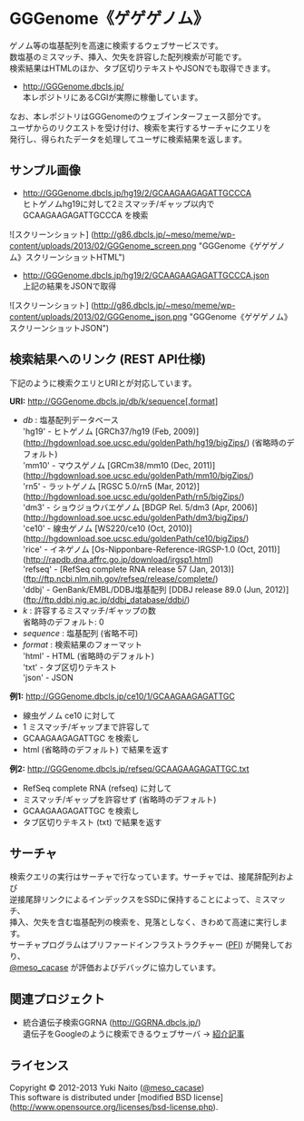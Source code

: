 GGGenome《ゲゲゲノム》
======================

ゲノム等の塩基配列を高速に検索するウェブサービスです。  
数塩基のミスマッチ、挿入、欠失を許容した配列検索が可能です。  
検索結果はHTMLのほか、タブ区切りテキストやJSONでも取得できます。

+ http://GGGenome.dbcls.jp/  
  本レポジトリにあるCGIが実際に稼働しています。

なお、本レポジトリはGGGenomeのウェブインターフェース部分です。  
ユーザからのリクエストを受け付け、検索を実行するサーチャにクエリを  
発行し、得られたデータを処理してユーザに検索結果を返します。


サンプル画像
-----

+ http://GGGenome.dbcls.jp/hg19/2/GCAAGAAGAGATTGCCCA  
  ヒトゲノムhg19に対して2ミスマッチ/ギャップ以内で GCAAGAAGAGATTGCCCA を検索

![スクリーンショット]
(http://g86.dbcls.jp/~meso/meme/wp-content/uploads/2013/02/GGGenome_screen.png
"GGGenome《ゲゲゲノム》スクリーンショットHTML")

+ http://GGGenome.dbcls.jp/hg19/2/GCAAGAAGAGATTGCCCA.json  
  上記の結果をJSONで取得

![スクリーンショット]
(http://g86.dbcls.jp/~meso/meme/wp-content/uploads/2013/02/GGGenome_json.png
"GGGenome《ゲゲゲノム》スクリーンショットJSON")


検索結果へのリンク (REST API仕様)
------

下記のように検索クエリとURIとが対応しています。

**URI:** http://GGGenome.dbcls.jp/db/k/sequence[.format]

+ *db* : 塩基配列データベース  
  'hg19' - ヒトゲノム [GRCh37/hg19 (Feb, 2009)]
           (http://hgdownload.soe.ucsc.edu/goldenPath/hg19/bigZips/)
           (省略時のデフォルト)  
  'mm10' - マウスゲノム [GRCm38/mm10 (Dec, 2011)]
           (http://hgdownload.soe.ucsc.edu/goldenPath/mm10/bigZips/)  
  'rn5'  - ラットゲノム [RGSC 5.0/rn5 (Mar, 2012)]  
           (http://hgdownload.soe.ucsc.edu/goldenPath/rn5/bigZips/)  
  'dm3'  - ショウジョウバエゲノム [BDGP Rel. 5/dm3 (Apr, 2006)]  
           (http://hgdownload.soe.ucsc.edu/goldenPath/dm3/bigZips/)  
  'ce10' - 線虫ゲノム [WS220/ce10 (Oct, 2010)]  
           (http://hgdownload.soe.ucsc.edu/goldenPath/ce10/bigZips/)  
  'rice' - イネゲノム [Os-Nipponbare-Reference-IRGSP-1.0 (Oct, 2011)]  
           (http://rapdb.dna.affrc.go.jp/download/irgsp1.html)  
  'refseq' - [RefSeq complete RNA release 57 (Jan, 2013)]  
           (ftp://ftp.ncbi.nlm.nih.gov/refseq/release/complete/)  
  'ddbj' - GenBank/EMBL/DDBJ塩基配列 [DDBJ release 89.0 (Jun, 2012)]  
           (ftp://ftp.ddbj.nig.ac.jp/ddbj_database/ddbj/)  
+ *k* : 許容するミスマッチ/ギャップの数  
  省略時のデフォルト: 0
+ *sequence* : 塩基配列 (省略不可)
+ *format* : 検索結果のフォーマット  
  'html' - HTML (省略時のデフォルト)  
  'txt' - タブ区切りテキスト  
  'json' - JSON  

**例1:** http://GGGenome.dbcls.jp/ce10/1/GCAAGAAGAGATTGC

+ 線虫ゲノム ce10 に対して
+ 1 ミスマッチ/ギャップまで許容して
+ GCAAGAAGAGATTGC を検索し
+ html (省略時のデフォルト) で結果を返す

**例2:** http://GGGenome.dbcls.jp/refseq/GCAAGAAGAGATTGC.txt

+ RefSeq complete RNA (refseq) に対して
+ ミスマッチ/ギャップを許容せず (省略時のデフォルト)
+ GCAAGAAGAGATTGC を検索し
+ タブ区切りテキスト (txt) で結果を返す


サーチャ
-----

検索クエリの実行はサーチャで行なっています。サーチャでは、接尾辞配列および  
逆接尾辞リンクによるインデックスをSSDに保持することによって、ミスマッチ、  
挿入、欠失を含む塩基配列の検索を、見落としなく、きわめて高速に実行します。  
サーチャプログラムはプリファードインフラストラクチャー
([PFI](http://preferred.jp/)) が開発しており、  
[@meso_cacase](http://twitter.com/meso_cacase)
が評価およびデバッグに協力しています。


関連プロジェクト
--------

+ 統合遺伝子検索GGRNA (http://GGRNA.dbcls.jp/)  
  遺伝子をGoogleのように検索できるウェブサーバ
  → [紹介記事](http://first.lifesciencedb.jp/from_dbcls/e0001)


ライセンス
--------

Copyright &copy; 2012-2013 Yuki Naito
 ([@meso_cacase](http://twitter.com/meso_cacase))  
This software is distributed under [modified BSD license]
 (http://www.opensource.org/licenses/bsd-license.php).
